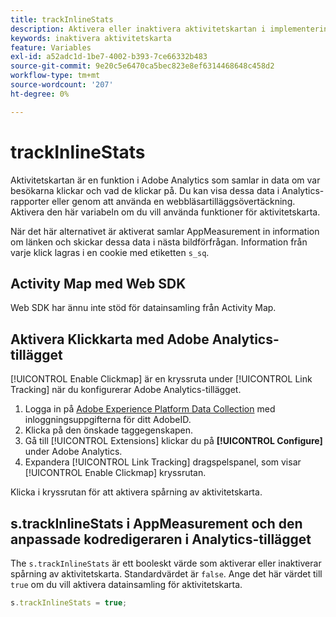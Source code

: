 ```yaml
---
title: trackInlineStats
description: Aktivera eller inaktivera aktivitetskartan i implementeringen.
keywords: inaktivera aktivitetskarta
feature: Variables
exl-id: a52adc1d-1be7-4002-b393-7ce66332b483
source-git-commit: 9e20c5e6470ca5bec823e8ef6314468648c458d2
workflow-type: tm+mt
source-wordcount: '207'
ht-degree: 0%

---
```


# trackInlineStats

Aktivitetskartan är en funktion i Adobe Analytics som samlar in data om var besökarna klickar och vad de klickar på. Du kan visa dessa data i Analytics-rapporter eller genom att använda en webbläsartilläggsövertäckning. Aktivera den här variabeln om du vill använda funktioner för aktivitetskarta.

När det här alternativet är aktiverat samlar AppMeasurement in information om länken och skickar dessa data i nästa bildförfrågan. Information från varje klick lagras i en cookie med etiketten `s_sq`.

## Activity Map med Web SDK

Web SDK har ännu inte stöd för datainsamling från Activity Map.

## Aktivera Klickkarta med Adobe Analytics-tillägget

[!UICONTROL Enable Clickmap] är en kryssruta under [!UICONTROL Link Tracking] när du konfigurerar Adobe Analytics-tillägget.

1. Logga in på [Adobe Experience Platform Data Collection](https://experience.adobe.com/data-collection) med inloggningsuppgifterna för ditt AdobeID.
2. Klicka på den önskade taggegenskapen.
3. Gå till [!UICONTROL Extensions] klickar du på **[!UICONTROL Configure]** under Adobe Analytics.
4. Expandera [!UICONTROL Link Tracking] dragspelspanel, som visar [!UICONTROL Enable Clickmap] kryssrutan.

Klicka i kryssrutan för att aktivera spårning av aktivitetskarta.

## s.trackInlineStats i AppMeasurement och den anpassade kodredigeraren i Analytics-tillägget

The `s.trackInlineStats` är ett booleskt värde som aktiverar eller inaktiverar spårning av aktivitetskarta. Standardvärdet är `false`. Ange det här värdet till `true` om du vill aktivera datainsamling för aktivitetskarta.

```js
s.trackInlineStats = true;
```
